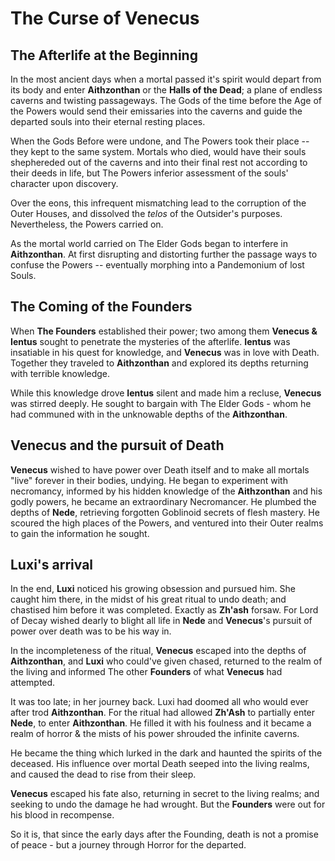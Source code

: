 # The Curse of Venecus 

## The Afterlife at the Beginning

In the most ancient days when a mortal passed it's spirit would depart from its body and enter **Aithzonthan** or the **Halls of the Dead**; a plane of endless caverns and twisting passageways. The Gods of the time before the Age of the Powers would send their emissaries into the caverns and guide the departed souls into their eternal resting places. 

When the Gods Before were undone, and The Powers took their place -- they kept to the same system. Mortals who died, would have their souls shephereded out of the caverns and into their final rest not according to their deeds in life, but The Powers inferior assessment of the souls' character upon discovery. 

Over the eons, this infrequent mismatching lead to the corruption of the Outer Houses, and dissolved the *telos* of the Outsider's purposes. Nevertheless, the Powers carried on. 

As the mortal world carried on The Elder Gods began to interfere in **Aithzonthan**. At first disrupting and distorting further the passage ways to confuse the Powers -- eventually morphing into a Pandemonium of lost Souls. 

## The Coming of the Founders

When **The Founders** established their power; two among them **Venecus & Ientus** sought to penetrate the mysteries of the afterlife. **Ientus** was insatiable in his quest for knowledge, and **Venecus** was in love with Death. Together they traveled to **Aithzonthan** and explored its depths returning with terrible knowledge. 

While this knowledge drove **Ientus** silent and made him a recluse, **Venecus** was stirred deeply. He sought to bargain with The Elder Gods - whom he had communed with in the unknowable depths of the **Aithzonthan**. 

## Venecus and the pursuit of Death

**Venecus** wished to have power over Death itself and to make all mortals "live" forever in their bodies, undying. He began to experiment with necromancy, informed by his hidden knowledge of the **Aithzonthan** and his godly powers, he became an extraordinary Necromancer. He plumbed the depths of **Nede**, retrieving forgotten Goblinoid secrets of flesh mastery. He scoured the high places of the Powers, and ventured into their Outer realms to gain the information he sought. 

## Luxi's arrival

In the end, **Luxi** noticed his growing obsession and pursued him. She caught him there, in the midst of his great ritual to undo death; and chastised him before it was completed. Exactly as **Zh'ash** forsaw. For Lord of Decay wished dearly to blight all life in **Nede** and **Venecus**'s pursuit of power over death was to be his way in. 

In the incompleteness of the ritual, **Venecus** escaped into the depths of **Aithzonthan**, and **Luxi** who could've given chased, returned to the realm of the living and informed The other **Founders** of what **Venecus** had attempted. 

It was too late; in her journey back. Luxi had doomed all who would ever after trod **Aithzonthan**. For the ritual had allowed **Zh'Ash** to partially enter **Nede**, to enter **Aithzonthan**. He filled it with his foulness and it became a realm of horror & the mists of his power shrouded the infinite caverns. 

He became the thing which lurked in the dark and haunted the spirits of the deceased. His influence over mortal Death seeped into the living realms, and caused the dead to rise from their sleep. 

**Venecus** escaped his fate also, returning in secret to the living realms; and seeking to undo the damage he had wrought. But the **Founders** were out for his blood in recompense. 

So it is, that since the early days after the Founding, death is not a promise of peace - but a journey through Horror for the departed. 